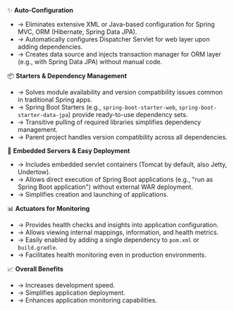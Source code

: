 ✨ **Auto-Configuration**
- → Eliminates extensive XML or Java-based configuration for Spring MVC, ORM (Hibernate, Spring Data JPA).
- → Automatically configures Dispatcher Servlet for web layer upon adding dependencies.
- → Creates data source and injects transaction manager for ORM layer (e.g., with Spring Data JPA) without manual code.

📦 **Starters & Dependency Management**
- → Solves module availability and version compatibility issues common in traditional Spring apps.
- → Spring Boot Starters (e.g., `spring-boot-starter-web`, `spring-boot-starter-data-jpa`) provide ready-to-use dependency sets.
- → Transitive pulling of required libraries simplifies dependency management.
- → Parent project handles version compatibility across all dependencies.

🚀 **Embedded Servers & Easy Deployment**
- → Includes embedded servlet containers (Tomcat by default, also Jetty, Undertow).
- → Allows direct execution of Spring Boot applications (e.g., "run as Spring Boot application") without external WAR deployment.
- → Simplifies creation and launching of applications.

📊 **Actuators for Monitoring**
- → Provides health checks and insights into application configuration.
- → Allows viewing internal mappings, information, and health metrics.
- → Easily enabled by adding a single dependency to `pom.xml` or `build.gradle`.
- → Facilitates health monitoring even in production environments.

📈 **Overall Benefits**
- → Increases development speed.
- → Simplifies application deployment.
- → Enhances application monitoring capabilities.